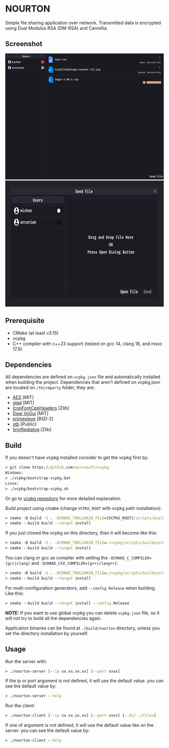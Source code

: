 # NOURTON

Simple file sharing application over network. Transmitted data is encrypted using Dual Modulus RSA (DM-RSA)
and Camellia.

## Screenshot

<img src="./dashboard.png" alt="drawing" width="700" height="400"/>
<img src="./send_file.png" alt="drawing" width="700" height="400"/>

## Prerequisite

- CMake (at least v3.15)
- vcpkg
- C++ compiler with c++23 support (tested on gcc 14, clang 18, and msvc 17.9)

## Dependencies

All dependencies are defined on `vcpkg.json` file and automatically installed when building the project. Dependencies
that aren't defined on vcpkg.json are located on `/thirdparty` folder, they are:

- [AES](https://github.com/SergeyBel/AES) [MIT]
- [glad](https://github.com/Dav1dde/glad) [MIT]
- [IconFontCppHeaders](https://github.com/juliettef/IconFontCppHeaders) [Zlib]
- [Dear ImGui](https://github.com/ocornut/imgui) [MIT]
- [primesieve](https://github.com/kimwalisch/primesieve) [BSD-2]
- [stb](https://github.com/nothings/stb) [Public]
- [tinyfiledialog](https://sourceforge.net/projects/tinyfiledialogs/) [Zlib]

## Build

If you doesn't have vcpkg installed consider to get the vcpkg first by:

```cmd
> git clone https://github.com/microsoft/vcpkg
Windows:
> ./vcpkg/bootstrap-vcpkg.bat
Linux:
> ./vcpkg/bootstrap-vcpkg.sh 
```

Or go to [vcpkg repository](https://github.com/microsoft/vcpkg) for more detailed explanation.

Build project using cmake (change `VCPKG_ROOT` with vcpkg path installation):

```cmd
> cmake -B build -S . -DCMAKE_TOOLCHAIN_FILE={VCPKG_ROOT}/scripts/buildsystems/vcpkg.cmake -DCMAKE_BUILD_TYPE=Release
> cmake --build build --target install
```

If you just cloned the vcpkg on this directory, then it will become like this:

```cmd
> cmake -B build -S . -DCMAKE_TOOLCHAIN_FILE=./vcpkg/scripts/buildsystems/vcpkg.cmake -DCMAKE_BUILD_TYPE=Release
> cmake --build build --target install
```

You can clang or gcc as compiler with setting the `-DCMAKE_C_COMPILER=[gcc|clang]`
and `-DCMAKE_CXX_COMPILER=[g++|clang++]`:

```cmd
> cmake -B build -S . -DCMAKE_TOOLCHAIN_FILE=./vcpkg/scripts/buildsystems/vcpkg.cmake -DCMAKE_BUILD_TYPE=Release -DCMAKE_C_COMPILER=clang -DCMAKE_CXX_COMPILER=clang++
> cmake --build build --target install
```

For multi-configuration generators, add `--config Release` when building. Like this:

```cmd
> cmake --build build --target install --config Release
```

**NOTE:** If you want to use global vcpkg you can delete `vcpkg.json` file, so it will not try to build all the
dependencies again.

Application binaries can be found at `./build/nourton` directory, unless you set the directory installation by yourself.

## Usage

Run the server with:

```cmd
> ./nourton-server [--ip xx.xx.xx.xx] [--port xxxx]
```

If the ip or port argument is not defined, it will use the default value. you can see the default value by:

```cmd
> ./nourton-server --help
```

Run the client:

```cmd
> ./nourton-client [--ip xx.xx.xx.xx] [--port xxxx] [--dir ./files]
```

If one of argument is not defined, it will use the default value like on the server. you can see the default value by:

```cmd
> ./nourton-client --help
```
